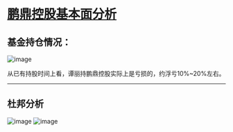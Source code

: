 # [鹏鼎控股基本面分析](https://github.com/yuuko0623/valueinvestment/issues/11)

## 基金持仓情况：
![image](https://user-images.githubusercontent.com/29622147/234550512-8defe925-d59a-49ff-81ee-f58c2517cc82.png)

从已有持股时间上看，谭丽持鹏鼎控股实际上是亏损的，约浮亏10%~20%左右。

---

## 杜邦分析
![image](https://user-images.githubusercontent.com/29622147/234829904-91403b8a-fd63-4888-a649-14b11d14e7af.png)
![image](https://user-images.githubusercontent.com/29622147/234830055-f7c91376-c25b-4c73-b509-2d3f17fdc32d.png)
